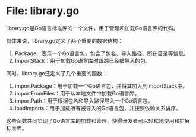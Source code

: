 # File: library.go

library.go是Go语言标准库的一个文件，用于管理和加载Go语言库的代码。

具体来说，library.go定义了两个重要的数据结构：

1. Package：表示一个Go语言包，包含了包名、导入路径、所在目录等信息。
2. ImportStack：用于加载Go语言库时跟踪已经被导入的包。

同时，library.go还定义了几个重要的函数：

1. importPackage：用于加载一个Go语言包，并将其加入到ImportStack中。
2. importFromFiles：用于从本地文件中加载Go语言库。
3. importPath：用于根据包名和导入路径导入一个Go语言包。
4. loadImports：用于加载所有被导入的Go语言包，并按照依赖关系排序。

这些函数共同实现了Go语言库的加载和管理，使得开发者可以轻松地使用和扩展标准库。

